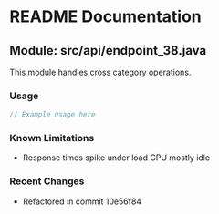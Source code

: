# README Documentation

## Module: src/api/endpoint_38.java

This module handles cross category operations.

### Usage

```java
// Example usage here
```

### Known Limitations

- Response times spike under load CPU mostly idle

### Recent Changes

- Refactored in commit 10e56f84
